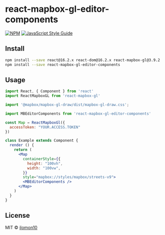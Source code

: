 # react-mapbox-gl-editor-components

> 

[![NPM](https://img.shields.io/npm/v/mapbox-gl-editor-components.svg)](https://www.npmjs.com/package/mapbox-gl-editor-components) [![JavaScript Style Guide](https://img.shields.io/badge/code_style-standard-brightgreen.svg)](https://standardjs.com)

## Install

```bash
npm install --save react@16.2.x react-dom@16.2.x react-mapbox-gl@3.9.2 @mapbox/mapbox-gl-draw@1.0.2 // peerDependencies
npm install --save react-mapbox-gl-editor-components
```

## Usage

```jsx
import React, { Component } from 'react'
import ReactMapboxGL from 'react-mapbox-gl'

import '@mapbox/mapbox-gl-draw/dist/mapbox-gl-draw.css';

import MBEditorComponents from 'react-mapbox-gl-editor-components'

const Map = ReactMapboxGl({
  accessToken: "YOUR.ACCESS.TOKEN"
})

class Example extends Component {
  render () {
    return (
      <Map 
        containerStyle={{
          height: "100vh",
          width: "100vw",
        }}
        style="mapbox://styles/mapbox/streets-v9">
        <MBEditorComponents />
      </Map>
    )
  }
}
```

## License

MIT © [ilomon10](https://github.com/ilomon10)
